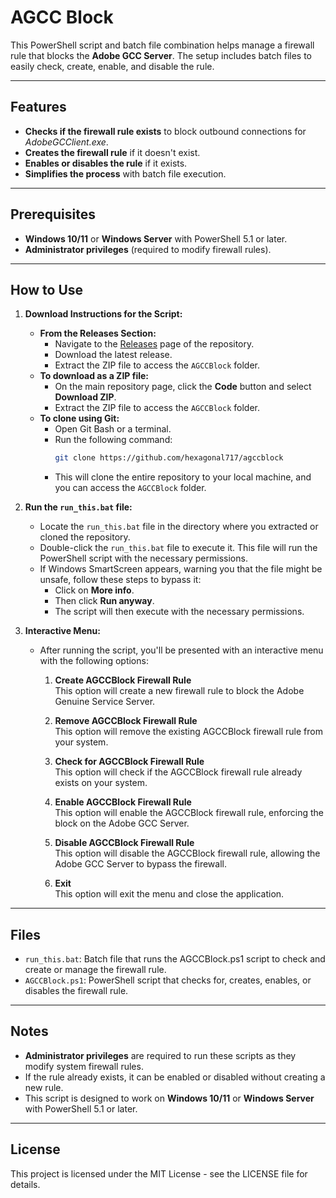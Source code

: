 # AGCC Block

This PowerShell script and batch file combination helps manage a firewall rule that blocks the **Adobe GCC Server**. The setup includes batch files to easily check, create, enable, and disable the rule.

---

## Features

- **Checks if the firewall rule exists** to block outbound connections for *AdobeGCClient.exe*.
- **Creates the firewall rule** if it doesn't exist.
- **Enables or disables the rule** if it exists.
- **Simplifies the process** with batch file execution.

---

## Prerequisites

- **Windows 10/11** or **Windows Server** with PowerShell 5.1 or later.
- **Administrator privileges** (required to modify firewall rules).

---

## How to Use

1. **Download Instructions for the Script:**

    - **From the Releases Section:**
        - Navigate to the [Releases](https://github.com/hexagonal717/agccblock/releases) page of the repository.
        - Download the latest release.
        - Extract the ZIP file to access the `AGCCBlock` folder.
    - **To download as a ZIP file:**
        - On the main repository page, click the **Code** button and select **Download ZIP**.
        - Extract the ZIP file to access the `AGCCBlock` folder.
    - **To clone using Git:**
        - Open Git Bash or a terminal.
        - Run the following command:
          ```bash
          git clone https://github.com/hexagonal717/agccblock
          ```
        - This will clone the entire repository to your local machine, and you can access the `AGCCBlock` folder.

2. **Run the `run_this.bat` file:**
    - Locate the `run_this.bat` file in the directory where you extracted or cloned the repository.
    - Double-click the `run_this.bat` file to execute it. This file will run the PowerShell script with the necessary permissions.
    - If Windows SmartScreen appears, warning you that the file might be unsafe, follow these steps to bypass it:
        - Click on **More info**.
        - Then click **Run anyway**.
        - The script will then execute with the necessary permissions.

3. **Interactive Menu:**
    - After running the script, you'll be presented with an interactive menu with the following options:
       1. **Create AGCCBlock Firewall Rule**  
            This option will create a new firewall rule to block the Adobe Genuine Service Server.

       2. **Remove AGCCBlock Firewall Rule**  
            This option will remove the existing AGCCBlock firewall rule from your system.

       3. **Check for AGCCBlock Firewall Rule**  
            This option will check if the AGCCBlock firewall rule already exists on your system.

       4. **Enable AGCCBlock Firewall Rule**  
            This option will enable the AGCCBlock firewall rule, enforcing the block on the Adobe GCC Server.

       5. **Disable AGCCBlock Firewall Rule**  
            This option will disable the AGCCBlock firewall rule, allowing the Adobe GCC Server to bypass the firewall.

       6. **Exit**  
            This option will exit the menu and close the application.
---

## Files

- `run_this.bat`: Batch file that runs the AGCCBlock.ps1 script to check and create or manage the firewall rule.
- `AGCCBlock.ps1`: PowerShell script that checks for, creates, enables, or disables the firewall rule.

---

## Notes

- **Administrator privileges** are required to run these scripts as they modify system firewall rules.
- If the rule already exists, it can be enabled or disabled without creating a new rule.
- This script is designed to work on **Windows 10/11** or **Windows Server** with PowerShell 5.1 or later.

---


## License
This project is licensed under the MIT License - see the LICENSE file for details.
